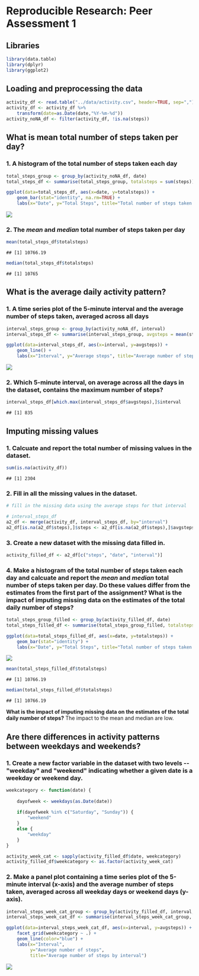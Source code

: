 # Reproducible Research: Peer Assessment 1

## Libraries

```r
library(data.table)
library(dplyr)
library(ggplot2)
```

## Loading and preprocessing the data

```r
activity_df <- read.table("../data/activity.csv", header=TRUE, sep=",")
activity_df <- activity_df %>% 
    transform(date=as.Date(date,"%Y-%m-%d"))
activity_noNA_df <- filter(activity_df, !is.na(steps))
```

## What is mean total number of steps taken per day?

### 1. A histogram of the total number of steps taken each day

```r
total_steps_group <- group_by(activity_noNA_df, date)
total_steps_df <- summarise(total_steps_group, totalsteps = sum(steps))

ggplot(data=total_steps_df, aes(x=date, y=totalsteps)) +
    geom_bar(stat="identity", na.rm=TRUE) +
    labs(x="Date", y="Total Steps", title="Total number of steps taken each day")
```

![](PA1_template_files/figure-html/totalStepsTakenPerDay-1.png)<!-- -->

### 2. The *mean* and *median* total number of steps taken per day

```r
mean(total_steps_df$totalsteps)
```

```
## [1] 10766.19
```


```r
median(total_steps_df$totalsteps)
```

```
## [1] 10765
```

## What is the average daily activity pattern?
### 1. A time series plot of the 5-minute interval and the average number of steps taken, averaged across all days


```r
interval_steps_group <- group_by(activity_noNA_df, interval)
interval_steps_df <- summarise(interval_steps_group, avgsteps = mean(steps))

ggplot(data=interval_steps_df, aes(x=interval, y=avgsteps)) +
    geom_line() +
    labs(x="Interval", y="Average steps", title="Average number of steps by interval")
```

![](PA1_template_files/figure-html/plotAvgStepTaken5MinInterval-1.png)<!-- -->

### 2. Which 5-minute interval, on average across all the days in the dataset, contains the maximum number of steps?

```r
interval_steps_df[which.max(interval_steps_df$avgsteps),]$interval
```

```
## [1] 835
```

## Imputing missing values
### 1. Calcuate and report the total number of missing values in the dataset.

```r
sum(is.na(activity_df))
```

```
## [1] 2304
```

### 2. Fill in all the missing values in the dataset.

```r
# fill in the missing data using the average steps for that interval

# interval_steps_df
a2_df <- merge(activity_df, interval_steps_df, by="interval")
a2_df[is.na(a2_df$steps),]$steps <- a2_df[is.na(a2_df$steps),]$avgsteps
```

### 3. Create a new dataset with the missing data filled in.

```r
activity_filled_df <- a2_df[c("steps", "date", "interval")]
```

### 4. Make a histogram of the total number of steps taken each day and calcuate and report the *mean* and *median* total number of steps taken per day. Do these values differ from the estimates from the first part of the assignment? What is the impact of imputing missing data on the estimates of the total daily number of steps?

```r
total_steps_group_filled <- group_by(activity_filled_df, date)
total_steps_filled_df <- summarise(total_steps_group_filled, totalsteps = sum(steps))

ggplot(data=total_steps_filled_df, aes(x=date, y=totalsteps)) +
    geom_bar(stat="identity") +
    labs(x="Date", y="Total Steps", title="Total number of steps taken each day")
```

![](PA1_template_files/figure-html/totalStepsTakenPerDayFilledData-1.png)<!-- -->

```r
mean(total_steps_filled_df$totalsteps)
```

```
## [1] 10766.19
```

```r
median(total_steps_filled_df$totalsteps)
```

```
## [1] 10766.19
```
**What is the impact of imputing missing data on the estimates of the total daily number of steps?** The impact to the mean and median are low.

## Are there differences in activity patterns between weekdays and weekends?
### 1. Create a new factor variable in the dataset with two levels -- "weekday" and "weekend" indicating whether a given date is a weekday or weekend day.

```r
weekcategory <- function(date) {
    
    dayofweek <- weekdays(as.Date(date))
    
    if(dayofweek %in% c("Saturday", "Sunday")) {
        "weekend"
    }
    else {
        "weekday"
    }
}

activity_week_cat <- sapply(activity_filled_df$date, weekcategory)
activity_filled_df$weekcategory <- as.factor(activity_week_cat)
```

### 2. Make a panel plot containing a time series plot of the 5-minute interval (x-axis) and the average number of steps taken, averaged across all weekday days or weekend days (y-axis). 

```r
interval_steps_week_cat_group <- group_by(activity_filled_df, interval, weekcategory)
interval_steps_week_cat_df <- summarise(interval_steps_week_cat_group, avgsteps = mean(steps))

ggplot(data=interval_steps_week_cat_df, aes(x=interval, y=avgsteps)) +
    facet_grid(weekcategory ~ .) + 
    geom_line(color="blue") +
    labs(x="Interval", 
         y="Average number of steps", 
         title="Average number of steps by interval")
```

![](PA1_template_files/figure-html/plotWeekCategory-1.png)<!-- -->
